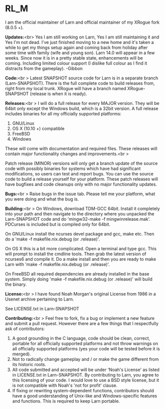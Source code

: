 # RL_M
I am the official maintainer of Larn and official maintainer of my XRogue fork (8.0.5 +).

<b>Updates:</b><br\>
Yes I am still working on Larn, Yes I am still maintaining it and Yes I'm not dead.  I've  just finished moving to a new home and it's taken a while to get my things setup again and coming back from holiday after some time with family (wife and young son).  Larn 14.0 will appear in a few weeks.  Since now it is in a pretty stable state, enhancements will be coming.  Including limited colour support (I dislike full colour as I find it distracts from the  gameplay). 
-Gibbon

<b>Code:</b><br \>
Latest SNAPSHOT source code for Larn is in a separate branch (Larn-SNAPSHOT).  There is the full complete code to build releases from, right from my local trunk.  XRogue will have a branch named XRogue-SNAPSHOT (release is when it is ready).

<b>Releases:</b><br \>
I will do a full release for every MAJOR version.  They will be 64bit only except the Windows build, which is a 32bit version.  A full release includes binaries for all my officially supported platforms:

1. GNU/Linux
2. OS X (10.10 +) compatible
3. FreeBSD
4. Windows

These will come with documentation and required files.  These releases will contain major functionality changes and improvements.<br \>

Patch release (MINOR) versions will only get a branch update of the source code with possibly binaries for systems which have had significant modifications, so users can test and report bugs. You can use the source code to build a release yourself for your platform.  These patch releases will have bugfixes and code cleanups only with no major functionality updates.

<b>Bugs:</b><br \>
Raise bugs in the issue tab.  Please tell me your platform, what you were doing and what the bug is.

<b>Building:</b><br \>
On Windows, download TDM-GCC 64bit.  Install it completely into your path and then navigate to the directory where you unpacked the Larn-SNAPSHOT code and do 'mingw32-make -f mingwinrelease.mak'.  PDCurses is included but is compiled only for 64bit.

On GNU/Linux install the ncurses devel package and gcc, make etc.  Then do a 'make -f makefile.nix.debug (or .release)'.

On OS X this is a bit more complicated.  Open a terminal and type gcc.  This will prompt to install the cmdline tools.  Then grab the latest version of ncurses6 and compile it.  Do a make install and then you are ready to make Larn with 'make -f makefile.nix.debug (or .release)'.

On FreeBSD all required dependencies are already installed in the base system.  Simply doing 'make -f makefile.nix.debug (or .release)' will build the binary.

<b>License:</b><br \>
I have found Noah Morgan's original License from 1986 in a Usenet archive pertaining to Larn.

See LICENSE.txt in Larn-SNAPSHOT

<b>Contributing:</b><br \>
Feel free to fork, fix a bug or implement a new feature and submit a pull request.  However there are a few things that I respectfully ask of contributors:

1. A good grounding in the C language, code should be clean, correct, portable for all officially supported platforms and not throw warnings on all officially supported platforms (yes your code will be tested before it is merged).
2. Not to radically change gameplay and / or make the game different from its historic roots.
3. All code submitted and accepted will be under 'Noah's License' as listed in LICENSE.txt in Larn-SNAPSHOT.  By contributing to Larn, you agree to this licensing of your code.  I would love to use a BSD style license, but it is not compatible with Noah's 'not for profit' clause.
4. If fixing or rewriting system-dependent functions, contributors should have a good understanding of Unix-like and Windows-specific features and functions.  This is required to keep Larn portable.
